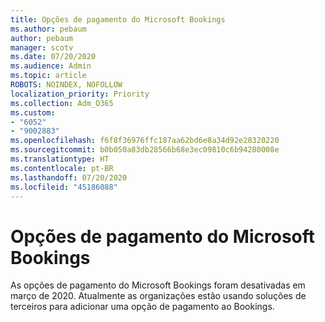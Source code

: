 ```yaml
---
title: Opções de pagamento do Microsoft Bookings
ms.author: pebaum
author: pebaum
manager: scotv
ms.date: 07/20/2020
ms.audience: Admin
ms.topic: article
ROBOTS: NOINDEX, NOFOLLOW
localization_priority: Priority
ms.collection: Adm_O365
ms.custom:
- "6052"
- "9002883"
ms.openlocfilehash: f6f8f36976ffc187aa62bd6e8a34d92e28320220
ms.sourcegitcommit: b0b050a83db28566b68e3ec09810c6b94280008e
ms.translationtype: HT
ms.contentlocale: pt-BR
ms.lasthandoff: 07/20/2020
ms.locfileid: "45186088"
---
```

# <a name="microsoft-bookings-payment-options"></a>Opções de pagamento do Microsoft Bookings

As opções de pagamento do Microsoft Bookings foram desativadas em março de 2020. Atualmente as organizações estão usando soluções de terceiros para adicionar uma opção de pagamento ao Bookings.